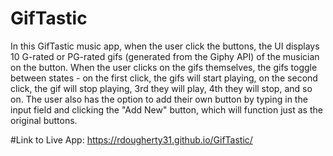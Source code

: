 # GifTastic

In this GifTastic music app, when the user click the buttons, the UI displays 10 G-rated or PG-rated gifs (generated from the Giphy API) of the musician on the button. When the user clicks on the gifs themselves, the gifs toggle between states - on the first click, the gifs will start playing, on the second click, the gif will stop playing, 3rd they will play, 4th they will stop, and so on. The user also has the option to add their own button by typing in the input field and clicking the "Add New" button, which will function just as the original buttons.

#Link to Live App: https://rdougherty31.github.io/GifTastic/
